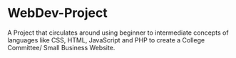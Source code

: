 # WebDev-Project
A Project that circulates around using beginner to intermediate concepts of languages like CSS, HTML, JavaScript and PHP to create a College Committee/ Small Business Website.
